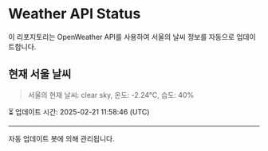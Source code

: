 
# Weather API Status

이 리포지토리는 OpenWeather API를 사용하여 서울의 날씨 정보를 자동으로 업데이트합니다.

## 현재 서울 날씨
> 서울의 현재 날씨: clear sky, 온도: -2.24°C, 습도: 40%

⏳ 업데이트 시간: 2025-02-21 11:58:46 (UTC)

---
자동 업데이트 봇에 의해 관리됩니다.
